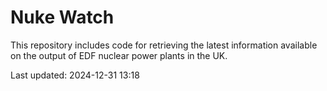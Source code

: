 # Nuke Watch

This repository includes code for retrieving the latest information available on the output of EDF nuclear power plants in the UK.

Last updated: 2024-12-31 13:18